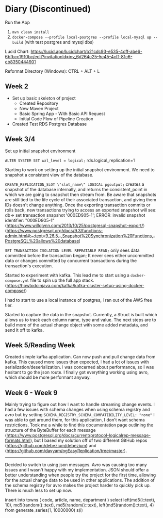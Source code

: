 # Diary (Discontinued)

Run the App
1. `mvn clean install`
2. `docker-compose --profile local-postgres --profile local-mysql up --build` (with test postgres and mysql dbs)

Lucid Chart: https://lucid.app/lucidchart/b21cdc93-e535-4cff-abe6-6bfbcc1910bc/edit?invitationId=inv_6d264c25-5c45-4cff-81c6-cb8350444901

Reformat Directory (Windows): CTRL + ALT + L

## Week 2

 - Set up basic skeleton of project
   - Created Repository
   - New Maven Project
   - Basic Spring App - With Basic API Request
   - Initial Code Flow of Pipeline Creation
 - Created Test RDS Postgres Database


## Week 3/4

Set up initial snapshot environment

`ALTER SYSTEM SET wal_level = logical;`
rds.logical_replication=1

Starting to work on setting up the initial snapshot environment. We need to snapshot a consistent view of the database.

`CREATE_REPLICATION_SLOT \"slot_name\" LOGICAL pgoutput;` creates a snapshot of the database internally, and returns the consistent_point in which we are going to snapshot then stream from.
Be aware that snapshots are still tied to the life cycle of their associated transaction, and giving them IDs doesn't change anything. 
Once the exporting transaction commits or rolls back, new transactions trying to access an exported snapshot will see:
db=> set transaction snapshot '000ED905-1';
ERROR:  invalid snapshot identifier: "000ED905-1"
(https://www.willglynn.com/2013/10/25/postgresql-snapshot-export/)
(https://www.postgresql.org/docs/9.3/functions-admin.html#:~:text=9.26.5.-,Snapshot%20Synchronization%20Functions,-PostgreSQL%20allows%20database)

`SET TRANSACTION ISOLATION LEVEL REPEATABLE READ;` only sees data committed before the transaction began; 
It never sees either uncommitted data or changes committed by concurrent transactions during the transaction's execution.

Started to experiment with kafka. This lead me to start using a `docker-compose.yml` file to spin up the full app stack.
(https://howtodoinjava.com/kafka/kafka-cluster-setup-using-docker-compose/)

I had to start to use a local instance of postgres, I ran out of the AWS free tier.

Started to capture the data in the snapshot. Currently, a Struct is built which allows us to track each column name, type and value. 
The next steps are to build more of the actual change object with some added metadata, and send it off to kafka. 

## Week 5/Reading Week

Created simple kafka application. Can now push and pull change data from kafka. This caused more issues than expected, I had a lot of issues with serialization/deserialization. 
I was concerned about performance, so I was hesitant to go the json route. I finally got everything working using avro, which should be more performant anyway.

## Week 6 - Week 9

Mainly trying to figure out how I want to handle streaming change events. I had a few issues with schema changes when using schema registry and avro but
by setting `SCHEMA_REGISTRY_SCHEMA_COMPATIBILITY_LEVEL: "none"` I was able to get around them, for this application, I don't want schema restrictions.
Took me a while to find this documentation page outlining the structure of the ByteBuffer for each message (https://www.postgresql.org/docs/current/protocol-logicalrep-message-formats.html),
but I based my solution off of two different GitHub repos (https://github.com/debezium/debezium) and (https://github.com/davyam/pgEasyReplication/tree/master).

---

Decided to switch to using json messages. Avro was causing too many issues and I wasn't happy with my implementation.
JSON should offer a better understanding when people try the project for the first time, allowing for the actual change data to
be used in other applications. The addition of the schema registry for avro makes the project harder to quickly pick up. 
There is much less to set up now.


insert into towns (
code, article, name, department
)
select
left(md5(i::text), 10),
md5(random()::text),
md5(random()::text),
left(md5(random()::text), 4)
from generate_series(1, 10000000) s(i)
